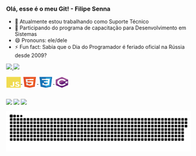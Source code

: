 ### Olá, esse é o meu Git! - Filipe Senna

- 🔭 Atualmente estou trabalhando como Suporte Técnico
- 🌱 Participando do programa de capacitação para Desenvolvimento em Sistemas
- 😄 Pronouns: ele/dele
- ⚡ Fun fact: Sabia que o Dia do Programador é feriado oficial na Rússia desde 2009? 

<div>
  <a href="https://github.com/sennafilipe42">
  <img height="180em" src="https://github-readme-stats.vercel.app/api?username=sennafilipe42&show_icons=true&theme=dracula&include_all_commits=true&count_private=true"/>
  <img height="180em" src="https://github-readme-stats.vercel.app/api/top-langs/?username=sennafilipe42&layout=compact&langs_count=7&theme=dracula"/>
</div>
  
<div style="display: inline_block"><br>
  <img align="center" alt="Senna-Js" height="30" width="40" src="https://raw.githubusercontent.com/devicons/devicon/master/icons/javascript/javascript-plain.svg">

  <!-- <img align="center" alt="Senna-React" height="30" width="40" src="https://raw.githubusercontent.com/devicons/devicon/master/icons/react/react-original.svg"> -->
  
  <img align="center" alt="Senna-HTML" height="30" width="40" src="https://raw.githubusercontent.com/devicons/devicon/master/icons/html5/html5-original.svg">
  <img align="center" alt="Senna-CSS" height="30" width="40" src="https://raw.githubusercontent.com/devicons/devicon/master/icons/css3/css3-original.svg">
  <img align="center" alt="Senna-Csharp" height="30" width="40" src="https://raw.githubusercontent.com/devicons/devicon/master/icons/csharp/csharp-original.svg">
   
  ##
 
<div> 
  
  <a href="https://instagram.com/sennafilipe42" target="_blank"><img src="https://img.shields.io/badge/-Instagram-%23E4405F?style=for-the-badge&logo=instagram&logoColor=white" target="_blank"></a>
 	   <a href = "mailto:filipesennati@gmail.com"><img src="https://img.shields.io/badge/-Gmail-%23333?style=for-the-badge&logo=gmail&logoColor=white" target="_blank"></a>
  <a href="https://www.linkedin.com/in/sennafilipe42/" target="_blank"><img src="https://img.shields.io/badge/-LinkedIn-%230077B5?style=for-the-badge&logo=linkedin&logoColor=white" target="_blank"></a> 
</div>
  
  ![Snake animation](https://github.com/sennafilipe42/sennafilipe42/blob/output/github-contribution-grid-snake.svg)
